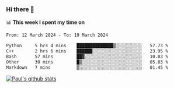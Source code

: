 ### Hi there 👋

📊 **This week I spent my time on**
<!--START_SECTION:waka-->

```txt
From: 12 March 2024 - To: 19 March 2024

Python     5 hrs 4 mins    ██████████████▒░░░░░░░░░░   57.73 %
C++        2 hrs 6 mins    ██████░░░░░░░░░░░░░░░░░░░   23.95 %
Bash       57 mins         ██▓░░░░░░░░░░░░░░░░░░░░░░   10.83 %
Other      30 mins         █▒░░░░░░░░░░░░░░░░░░░░░░░   05.83 %
Markdown   7 mins          ▒░░░░░░░░░░░░░░░░░░░░░░░░   01.45 %
```

<!--END_SECTION:waka-->


[![Paul's github stats](https://github-readme-stats.vercel.app/api?username=mickeyouyou&theme=dracula&show_icons=true)](https://github.com/anuraghazra/github-readme-stats)

